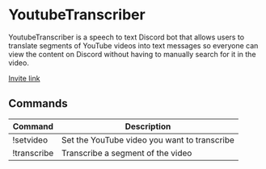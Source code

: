 # YoutubeTranscriber
YoutubeTranscriber is a speech to text Discord bot that allows users to translate segments of YouTube videos into text messages so everyone can view the content on Discord without having to manually search for it in the video.

[Invite link](https://discord.com/api/oauth2/authorize?client_id=934295113339916318&permissions=3072&scope=bot)

## Commands
| Command     | Description                                  |
| ----------- | -------------------------------------------- |
| !setvideo   | Set the YouTube video you want to transcribe |
| !transcribe | Transcribe a segment of the video            |
